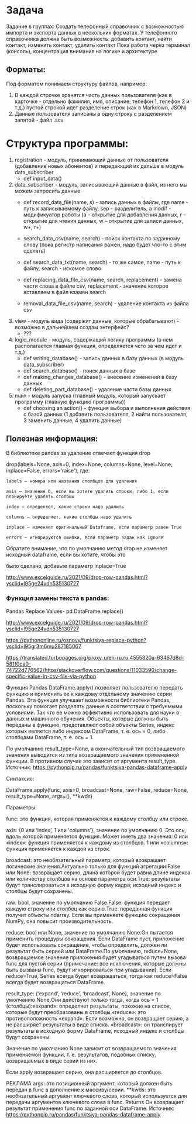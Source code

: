 # Задача
Задание в группах: Создать телефонный справочник с возможностью импорта и экспорта данных в нескольких форматах.
У телефонного справочника должна быть возможность: добавить контакт, найти контакт, изменить контакт, удалить контакт
Пока работа через терминал (консоль), концентрация внимания на логике и архитектуре

## Форматы:
Под форматом понимаем структуру файлов, например:
1. В каждой строчке хранятся часть данных пользователя (как в карточке - отдельно фамилия, имя, описание, телефон 1, телефон 2 и т.д.) пустой строкой идет разделение строк (как в Markdown, JSON)
2. Данные пользователя записаны в одну строку с разделением запятой - файл .scv 

# Структура программы:

1. registration - модуль, принимающий данные от пользователя (добавление новых абонентов) и передающий их дальше в модуль data_subscriber
    - def input_data()
2. data_subscriber  - модуль, записывающий данные в файл, из него мы можем запросить данные
    - def record_data_file(name, s) - запись данных в файлы, где name - путь к записываемому файлу, sep - разделитель,  а modif - модификуатор работы (a – открытие для добавления данных, r – открытие для чтения данных, w – открытие для записи данных, w+, r+)
    - search_data_csv(name, search) - поиск контакта по заданному слову (пока регистр написания важен, надо будет что-то с этим сделать)
    - def search_data_txt(name, search) - то же самое, name - путь к файлу, search - искомое слово
    - def replacing_data_file_csv(name, search, replacement) - замена части слова в файле csv, replacement - значение которое вставляем в файл взамен search
    
    - removal_data_file_csv(name, search) - удаление контакта из файла csv
2. view - модуль вида (содержит данные, которые обрабатывают) - возможно в дальнейшем создам энтерфейс?
    - ???
3. logic_module - модуль, содержащий логику программы (в нем располагается главная функция, определяется чсто за чем идет и т.д.)
    - def writing_database() - запись данных в базу данных (в модуль data_subscriber)
    - def search_database() - поиск данных в базе
    - def making_changes_database() - внесение изменений в базу данных
    - def deleting_part_database() - удаление части базы данных
4. main - модуль запуска (главный модуль, который запускает программу (главную функцию программы))
    - def choosing an action() - функция выбора и выполнения действия с базой данных (1 добавить пользователя, 2 найти пользователя, 3 заменить данные, 4 удалить данные)



## Полезная информация:

В библиотеке pandas за удаление отвечает функция drop

drop(labels=None, axis=0, index=None, columns=None, level=None, inplace=False, errors='raise'), где:

    labels – номера или названия столбцов для удаления

    axis – значение 0, если вы хотите удалить строки, либо 1, если планируете удалять столбцы

    index – определяет, какие строки надо удалить

    columns – определяет, какие столбцы надо удалить

    inplace – изменяет оригинальный Dataframe, если параметр равен True

    errors – игнорируются ошибки, если параметр задан как ignore

  Обратите внимание, что по умолчанию метод drop не изменяет исходный dataframe, если вы хотите, чтобы это

  было сделано, добавьте параметр inplace=True

  <http://www.excelguide.ru/2021/09/drop-row-pandas.html?ysclid=l95ge24vdn535130727>

### Функция замены текста в pandas:

Pandas Replace Values- pd.DataFrame.replace()

<http://www.excelguide.ru/2021/09/drop-row-pandas.html?ysclid=l95ge24vdn535130727>

<https://pythononline.ru/osnovy/funktsiya-replace-python?ysclid=l95gr3m6mu287185067>

<https://translated.turbopages.org/proxy_u/en-ru.ru.4555820a-63467d8d-581f0ca0-74722d776562/https/stackoverflow.com/questions/11033590/change-specific-value-in-csv-file-via-python>

Функция Pandas DataFrame.apply() позволяет пользователю передать функцию и применить ее к каждому отдельному значению серии Pandas. Эта функция улучшает возможности библиотеки Pandas, поскольку помогает разделять данные в соответствии с требуемыми условиями. Так что ее можно эффективно использовать для науки о данных и машинного обучения.
Объекты, которые должны быть переданы в функцию, представляют собой объекты Series, индекс которых является либо индексом DataFrame, т. е. ось = 0, либо столбцами DataFrame, т. е. ось = 1.

По умолчанию result_type=None, а окончательный тип возвращаемого значения выводится из типа возвращаемого значения примененной функции. В противном случае это зависит от аргумента result_type.
Источник: https://pythonpip.ru/pandas/funktsiya-pandas-dataframe-apply

Синтаксис:

DataFrame.apply(func, axis=0, broadcast=None, raw=False, reduce=None, result_type=None, args=(), **kwds)

Параметры:

func: это функция, которая применяется к каждому столбцу или строке.

axis: {0 или ‘index’, 1 или ‘columns’}, значение по умолчанию 0. Это ось, вдоль которой применяется функция. Может иметь два значения:
0 или «index»: функция применяется к каждому из столбцов.
1 или «columns»: функция применяется к каждой из строк.

broadcast: это необязательный параметр, который возвращает логические значения.Актуально только для функций агрегации:False или None: возвращает серию, длина которой будет равна длине индекса или количеству столбцов на основе параметра оси.True: результаты будут транслироваться в исходную форму кадра; исходный индекс и столбцы будут сохранены.

raw: bool, значение по умолчанию False.False: функция передает каждую строку или столбец как серию.True: переданная функция получит объекты ndarray. Если вы применяете функцию сокращения NumPy, она повысит производительность.

reduce: bool или None, значение по умолчанию None.Он пытается применить процедуры сокращения. Если DataFrame пуст, приложение будет использовать сокращение, чтобы определить, должен ли результат быть серией или DataFrame.По умолчанию, reduce=None, возвращаемое значение приложения будет угадываться путем вызова func для пустой серии (примечание: все исключения, которые должны быть вызваны func, будут игнорироваться при угадывании). Если reduce=True, Series всегда будет возвращаться, тогда как reduce=False всегда будет возвращаться DataFrame.

result_type: {‘expand’, ‘reduce’, ‘broadcast’, None}, значение по умолчанию None.Они действуют только тогда, когда ось = 1 (столбцы):«expand»: определяет результаты, похожие на список, которые будут преобразованы в столбцы.«reduce»: это противоположность «expand». Если возможно, он возвращает серию, а не расширяет результаты в виде списка.
«broadcast»: он транслирует результаты в исходную форму DataFrame, исходный индекс и столбцы будут сохранены.

Значение по умолчанию None зависит от возвращаемого значения применяемой функции, т. е. результатов, подобных списку, возвращаемых в виде серии из них.

Если apply возвращает серию, она расширяется до столбцов.


РЕКЛАМА
args: это позиционный аргумент, который должен быть передан в func в дополнение к массиву/серии.
**kwds: это необязательный аргумент ключевого слова, который используется для передачи аргументов ключевого слова в func.
Returns
Он возвращает результат применения func по заданной оси DataFrame.
Источник: https://pythonpip.ru/pandas/funktsiya-pandas-dataframe-apply


